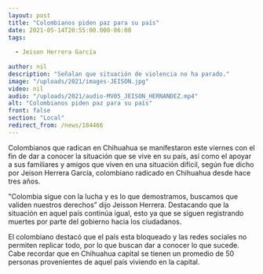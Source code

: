 ```yaml
---
layout: post
title: "Colombianos piden paz para su país"
date: 2021-05-14T20:55:00.000-06:00
tags:
  
  - Jeison Herrera García
  
author: nil
description: "Señalan que situación de violencia no ha parado."
image: "/uploads/2021/images-JEISON.jpg"
video: nil
audio: "/uploads/2021/audio-MV05_JEISON_HERNANDEZ.mp4"
alt: "Colombianos piden paz para su país"
front: false
section: "Local"
redirect_from: /news/184466
---
```


Colombianos que radican en Chihuahua se manifestaron este viernes con el fin de dar a conocer la situación que se vive en su país, así como el apoyar a sus familiares y amigos que viven en una situación difícil, según fue dicho por Jeison Herrera García, colombiano radicado en Chihuahua desde hace tres años.

"Colombia sigue con la lucha y es lo que demostramos, buscamos que validen nuestros derechos” dijo Jeisson Herrera. Destacando que la situación en aquel país continúa igual, esto ya que se siguen registrando muertes por parte del gobierno hacia los ciudadanos.

El colombiano destacó que el país esta bloqueado y las redes sociales no permiten replicar todo, por lo que buscan dar a conocer lo que sucede. Cabe recordar que en Chihuahua capital se tienen un promedio de 50 personas provenientes de aquel país viviendo en la capital.
